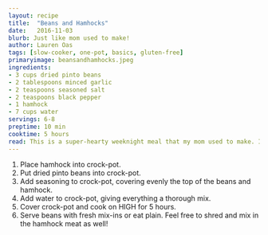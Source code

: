 ```yaml
---
layout: recipe
title:  "Beans and Hamhocks"
date:   2016-11-03
blurb: Just like mom used to make! 
author: Lauren Oas
tags: [slow-cooker, one-pot, basics, gluten-free]
primaryimage: beansandhamhocks.jpeg
ingredients: 
- 3 cups dried pinto beans
- 2 tablespoons minced garlic
- 2 teaspoons seasoned salt
- 2 teaspoons black pepper
- 1 hamhock
- 7 cups water
servings: 6-8
preptime: 10 min
cooktime: 5 hours
read: This is a super-hearty weeknight meal that my mom used to make. I usually just let the hamhocks cook into the beans, and take them out whole when the beans are done. I like these best when served with fresh mix-ins such as diced tomatoes, shredded cheddar cheese, diced onions, and fresh cilantro. **This recipe is marked gluten-free, but please be sure to check your ingredients that they are marked "gluten-free" before you serve to anybody with dietary restrictions.
---
```

1. Place hamhock into crock-pot.
2. Put dried pinto beans into crock-pot. 
3. Add seasoning to crock-pot, covering evenly the top of the beans and hamhock.
4. Add water to crock-pot, giving everything a thorough mix.
5. Cover crock-pot and cook on HIGH for 5 hours. 
6. Serve beans with fresh mix-ins or eat plain. Feel free to shred and mix in the hamhock meat as well!